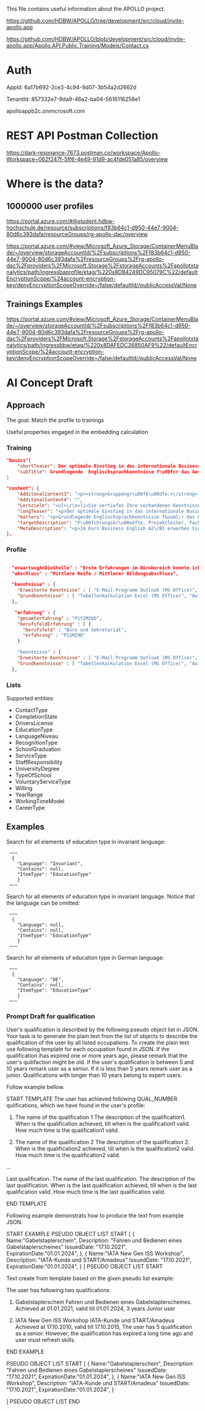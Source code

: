 ﻿This file contains useful information about the APOLLO project.


https://github.com/HDBW/APOLLO/tree/development/src/cloud/invite-apollo.app

https://github.com/HDBW/APOLLO/blob/development/src/cloud/invite-apollo.app/Apollo.API.Public.Training/Models/Contact.cs


# Auth


AppId: 6a17b692-2ce3-4c94-9d07-3b54a2d2662d

TenantId: 857332e7-9da9-46a2-ba04-5616116258e1

apolloappb2c.onmicrosoft.com


# REST API Postman Collection

https://dark-resonance-7673.postman.co/workspace/Apollo-Workspace~062f247f-5ff6-4e49-91d9-ac4fde051a85/overview


# Where is the data?

## 1000000 user profiles
https://portal.azure.com/#@student.hdbw-hochschule.de/resource/subscriptions/f83b64c1-d950-44e7-9004-80d6c393dafa/resourceGroups/rg-apollo-dac/overview

https://portal.azure.com/#view/Microsoft_Azure_Storage/ContainerMenuBlade/~/overview/storageAccountId/%2Fsubscriptions%2Ff83b64c1-d950-44e7-9004-80d6c393dafa%2FresourceGroups%2Frg-apollo-dac%2Fproviders%2FMicrosoft.Storage%2FstorageAccounts%2Fapollotxtanalytics/path/ingressbaprofile/etag/%220x8DB4249DC95079C%22/defaultEncryptionScope/%24account-encryption-key/denyEncryptionScopeOverride~/false/defaultId//publicAccessVal/None

## Trainings Examples

https://portal.azure.com/#view/Microsoft_Azure_Storage/ContainerMenuBlade/~/overview/storageAccountId/%2Fsubscriptions%2Ff83b64c1-d950-44e7-9004-80d6c393dafa%2FresourceGroups%2Frg-apollo-dac%2Fproviders%2FMicrosoft.Storage%2FstorageAccounts%2Fapollotxtanalytics/path/ingressbbw/etag/%220x8DAFEDC26850AF9%22/defaultEncryptionScope/%24account-encryption-key/denyEncryptionScopeOverride~/false/defaultId//publicAccessVal/None


# AI Concept Draft

## Approach
The goal: Match the profile to trainings

Useful properties engaged in the embedding calculation

### Training

~~~JSON
"basics"{
    "shortTeaser": Der optimale Einstieg in das internationale Business-English. Anhand von authentischen Gespr&auml;chssituationen und praxisnahen Kommunikationsbeispielen lernen Sie schnell, auf Englisch in Ihrem vertrauten beruflichen Umfeld zu kommunizieren.
    "subTitle": Grundlegende  Englischsprachkenntnisse f\u00fcr das Gesch\u00e4ftsleben",
}
~~~

~~~JSON
"content": {
    "AdditonalContent3": "<p><strong>Gruppengr\u00f6\u00dfe:<\/strong> <br \/> max. 6 Personen<\/p>",
    "AdditonalContent4": "",
    "Lernziele": "<ul>\r\n<li>Sie vertiefen Ihre vorhandenen Kenntnisse<\/li>\r\n<li>Sie erweitern den businessrelevanten Wortschatz<\/li>\r\n<li>Sie lernen den allt&auml;glichen Umgang f&uuml;r die Gesch&auml;ftswelt<\/li>\r\n<li>Sie erwerben einfache kommunikative Kompetenzen um im Gesch&auml;ftsleben zu Recht zu kommen.<\/li>\r\n<\/ul>",
    "longTeaser": "<p>Der optimale Einstieg in das internationale Business-English. Anhand von authentischen Gespr&auml;chssituationen und praxisnahen Kommunikationsbeispielen lernen Sie schnell, auf Englisch in Ihrem vertrauten beruflichen Umfeld zu kommunizieren. Der Kurs ist f&uuml;r diejenigen geeignet, die Business Basics beherrschen, aber ihre Englischkenntnisse in Gesch&auml;ftssituationen effektiver und professioneller anwenden wollen. Mit dem Abschluss dieser Kursstufe erreichen Sie das Niveau A2\/B1<\/p>",
    "matters": "<p>Grundlegende Englischsprachkenntnisse f&uuml;r das Gesch&auml;ftsleben<\/p>\r\n<ul>\r\n<li>Writing and answering emails<\/li>\r\n<li>Talking with customers &ndash; on the phone or face to face in your company<\/li>\r\n<li>Small Talk and Socializing<\/li>\r\n<li>Visitors,&nbsp; trade fairs<\/li>\r\n<li>Talking about your company and its products<\/li>\r\n<li>Customer Services &ndash; Complaints &ndash; Payments &ndash; Orders<\/li>\r\n<li>Meetings<\/li>\r\n<li>Making arrangements<\/li>\r\n<li>Business travel<\/li>\r\n<\/ul>\r\n<p>&nbsp;<\/p>",
    "targetDescription": "F\u00fchrungskr\u00e4fte, Projektleiter, Fachkr\u00e4fte, Assistenz, Nachwuchsf\u00fchrungskr\u00e4fte, Trainer",
    "MetaDescription": "<p>Im Kurs Business English A2\/B1 erwerben Sie die Englischkenntnisse, die Sie ben&ouml;tigen, um im Gesch&auml;ftsleben sicher und professionell zu kommunizieren.&nbsp;<\/p>",
},
~~~


### Profile

~~~JSON

  "erwartungAnDieStelle" : "Erste Erfahrungen im Bürobereich konnte ich während meines Zivildienstes als Hausmeister mit Verwaltungstätigkeiten sammeln. Zu meinen Aufgabenbereichen zählten: - Schließdienst - Erledigungen kleinerer Bankgeschäfte - Bearbeitung der Post - Reinigungsarbeiten Nach einer Orientierungsphase, besetzte ich die Position einer Verwaltungskraft bei der Schuldnerberatung des Diakonischen Werkes. Dort übernahm ich weitergehende Aufgaben wie: - Telefondienst - Betreuung des EDV-Datenbestandes - Kunden-Betreuung - den Postein-/Ausgang Teamfähigkeit und Flexibilität konnte ich bei dem Transportdienst für einen Second- Hand- Laden der Diakonie unter Beweis stellen",
  "abschluss" : "Mittlere Reife / Mittlerer Bildungsabschluss",

  "kenntnisse" : {
    "Erweiterte Kenntnisse" : [ "E-Mail-Programm Outlook (MS Office)", "Postbearbeitung", "Kunden-, Besucherempfang", "Inventur", "Auskünfte erteilen", "E-Mail-Kommunikation, -Korrespondenz", "Büromaterialverwaltung", "Büro- und Verwaltungsarbeiten", "Ablage, Registratur", "Textverarbeitung Word (MS Office)", "Handwerkliche Kenntnisse" ],
    "Grundkenntnisse" : [ "Tabellenkalkulation Excel (MS Office)", "Auftragsannahme, -bearbeitung", "Telefondienst", "Besucherberatung, -betreuung (Veranstaltungen)", "Terminplanung, -überwachung", "Daten-, Texterfassung", "Garten-, Grünflächenpflege", "Büromaschinen bedienen", "Kurierdienst" ]
  },

   "erfahrung" : {
    "gesamterfahrung" : "P1Y2M26D",
    "berufsfeldErfahrung" : [ {
      "berufsfeld" : "Büro und Sekretariat",
      "erfahrung" : "P11M29D"
    }

    "kenntnisse" : {
    "Erweiterte Kenntnisse" : [ "E-Mail-Programm Outlook (MS Office)", "Postbearbeitung", "Kunden-, Besucherempfang", "Inventur", "Auskünfte erteilen", "E-Mail-Kommunikation, -Korrespondenz", "Büromaterialverwaltung", "Büro- und Verwaltungsarbeiten", "Ablage, Registratur", "Textverarbeitung Word (MS Office)", "Handwerkliche Kenntnisse" ],
    "Grundkenntnisse" : [ "Tabellenkalkulation Excel (MS Office)", "Auftragsannahme, -bearbeitung", "Telefondienst", "Besucherberatung, -betreuung (Veranstaltungen)", "Terminplanung, -überwachung", "Daten-, Texterfassung", "Garten-, Grünflächenpflege", "Büromaschinen bedienen", "Kurierdienst" ]
  },
  ~~~

  ### Lists

  Supported entities:

  - ContactType
  - CompletionState
  - DriversLicense
  - EducationType
  - LanguageNiveau
  - RecognitionType
  - SchoolGraduation
  - ServiceType
  - StaffResponsibility
  - UniversityDegree
  - TypeOfSchool
  - VoluntaryServiceType
  - Willing
  - YearRange
  - WorkingTimeModel
  - CareerType

  ## Examples

  Search for all elements of education type in invariant language:

     ~~~
      {
        "Language": "Invariant",
        "Contains": null,
        "ItemType": "EducationType"
        }
     ~~~

   Search for all elements of education type in invariant language. Notice that the language can be omitted:

     ~~~
      {
        "Language": null,
        "Contains": null,
        "ItemType": "EducationType"
        }
     ~~~

   Search for all elements of education type in German language:

     ~~~
      {
        "Language": "DE",
        "Contains": null,
        "ItemType": "EducationType"
        }
     ~~~

    

  ### Prompt Draft for qualification
  User's qualification is described by the following pseudo object list in JSON. Your task is to 
generate the plain text from the list of objects to describe the qualification of the user by all listed occupations.
To create the plain text use following template for each occupation found in JSON. 
If the qualification ihas expired one or more years ago, please remark that the user's quilifaction might be old.
If the user's qualification is between 5 and 10 years remark user as a senior. If it is less than 5 years remark user as a junior. Qualifications with longer than 10 years belong to expert users.

Follow example bellow.

START TEMPLATE
The user has achieved following QUAL_NUMBER qulifications, which we have found in the user's profile:

1. The name of the qualification 1
The description of the qualification1.
When is the qualification achieved, till when is the qualification1 valid. How much time is the qualification1 valid.

2. The name of the qualification 2
The description of the qualification 2.
When is the qualification2 achieved, till when is the qualification2 valid. How much time is the qualification2 valid.

...

Last qualification. The name of the last qualification.
The description of the last qualification.
When is the last qualification achieved, till when is the last qualification valid. How much time is the last qualification valid.

END TEMPLATE

Following example demonstrats how to produce the text from example JSON.

START EXAMPLE
PSEUDO OBJECT LIST START
[
{
	Name:"Gabelstaplerschein",
	Description: "Fahren und Bedienen eines Gabelstaplerscheines"
	IssuedDate: "17.10.2021",
	ExpirationDate:"01.01.2024",
},
{
	Name:"IATA New Gen ISS Workshop",
	Description: "IATA-Kunde und START/Amadeus"
	IssuedDate: "17.10.2021",
	ExpirationDate:"01.01.2024",
}
]
PSEUDO OBJECT LIST START

Text create from template based on the given pseudo list example:

The user has following two qualifications 

1. Gabelstaplerschein
Fahren und Bedienen eines Gabelstaplerscheines.
Achieved at 01.01.2021, valid till 01.01.2024, 3 years Junior user

2. IATA New Gen ISS Workshop
IATA-Kunde und START/Amadeus
Achieved at 17.10.2010, valid till 17.10.2015, The user has 5 qualification as a senior. However, the qualification has expired a long time ago and user must refresh skills.

END EXAMPLE


PSEUDO OBJECT LIST START
[
{
	Name:"Gabelstaplerschein",
	Description: "Fahren und Bedienen eines Gabelstaplerscheines"
	IssuedDate: "17.10.2021",
	ExpirationDate:"01.01.2024",
},
{
	Name:"IATA New Gen ISS Workshop",
	Description: "IATA-Kunde und START/Amadeus"
	IssuedDate: "17.10.2021",
	ExpirationDate:"01.01.2024",
}

]
PSEUDO OBJECT LIST END


